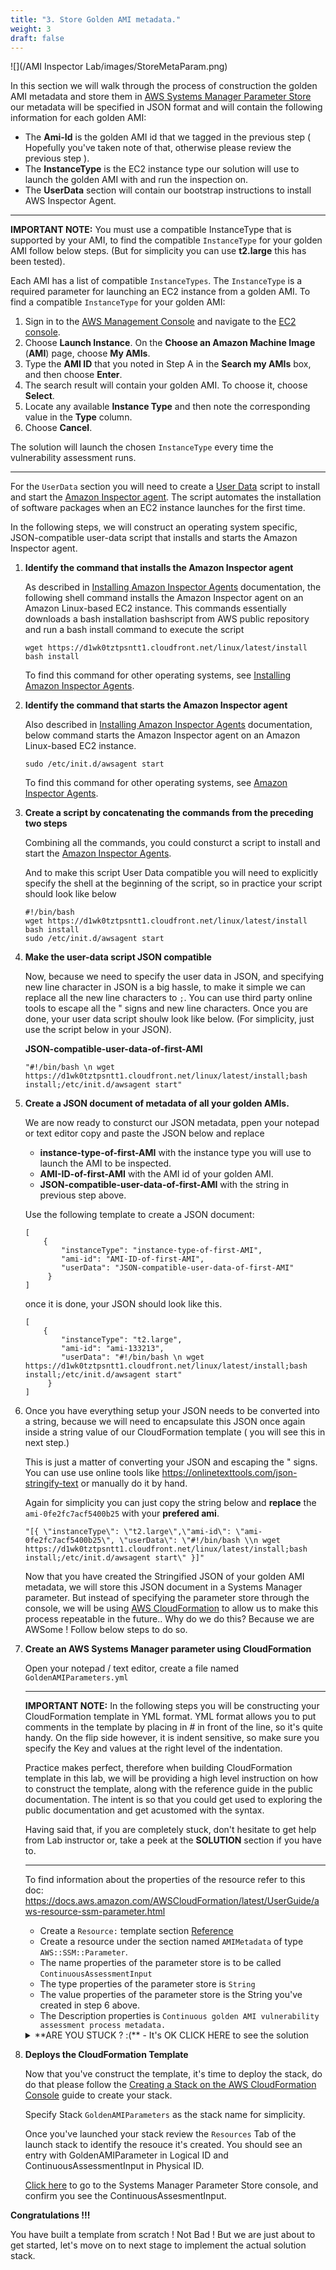 ```yaml
---
title: "3. Store Golden AMI metadata."
weight: 3
draft: false
---
```


 ![](/AMI Inspector Lab/images/StoreMetaParam.png)

In this section we will walk through the process of construction the golden AMI metadata and store them in [AWS Systems Manager Parameter Store](https://docs.aws.amazon.com/systems-manager/latest/userguide/systems-manager-parameter-store.html) our metadata will be specified in JSON format and will contain the following information for each golden AMI:

* The **Ami-Id** is the golden AMI id that we tagged in the previous step ( Hopefully you've taken note of that, otherwise please review the previous step ).
* The **InstanceType** is the EC2 instance type our solution will use to launch the golden AMI with and run the inspection on.
* The **UserData** section will contain our bootstrap instructions to install AWS Inspector Agent.

---
**IMPORTANT NOTE:**  You must use a compatible InstanceType that is supported by your AMI, to find the compatible `InstanceType` for your golden AMI follow below steps. (But for simplicity you can use **t2.large** this has been tested). 

Each AMI has a list of compatible `InstanceTypes`. The `InstanceType` is a required parameter for launching an EC2 instance from a golden AMI. To find a compatible `InstanceType` for your golden AMI:

1. Sign in to the [AWS Management Console](https://console.aws.amazon.com/console/home) and navigate to the [EC2 console](https://console.aws.amazon.com/ec2/).
2.  Choose **Launch Instance**. On the **Choose an Amazon Machine Image** (**AMI**) page, choose **My AMIs**.
3.  Type the **AMI ID** that you noted in Step A in the **Search my AMIs** box, and then choose **Enter**.
4.  The search result will contain your golden AMI. To choose it, choose **Select**.
5.  Locate any available **Instance Type** and then note the corresponding value in the **Type** column.
6.  Choose **Cancel**. 

The solution will launch the chosen `InstanceType` every time the vulnerability assessment runs.

---

For the `UserData` section you will need to create a [User Data](https://docs.aws.amazon.com/AWSEC2/latest/UserGuide/user-data.html) script to install and start the [Amazon Inspector agent](https://docs.aws.amazon.com/inspector/latest/userguide/inspector_agents.html).
The script automates the installation of software packages when an EC2 instance launches for the first time. 

In the following steps, we will construct an operating system specific, JSON-compatible user-data script that installs and starts the Amazon Inspector agent.

1.  **Identify the command that installs the Amazon Inspector agent**

    As described in [Installing Amazon Inspector Agents](http://docs.aws.amazon.com/inspector/latest/userguide/inspector_installing-uninstalling-agents.html) documentation, the following shell command installs the Amazon Inspector agent on an Amazon Linux-based EC2 instance. This commands essentially downloads a bash installation bashscript from AWS public repository and run a bash install command to execute the script
    ```
    wget https://d1wk0tztpsntt1.cloudfront.net/linux/latest/install
    bash install
    ```
    To find this command for other operating systems, see [Installing Amazon Inspector Agents](http://docs.aws.amazon.com/inspector/latest/userguide/inspector_installing-uninstalling-agents.html).


2.  **Identify the command that starts the Amazon Inspector agent**

    Also described in [Installing Amazon Inspector Agents](http://docs.aws.amazon.com/inspector/latest/userguide/inspector_installing-uninstalling-agents.html) documentation, below command starts the Amazon Inspector agent on an Amazon Linux-based EC2 instance.
    ```
    sudo /etc/init.d/awsagent start
    ```
    To find this command for other operating systems, see [Amazon Inspector Agents](http://docs.aws.amazon.com/inspector/latest/userguide/inspector_agents.html).

3.  **Create a script by concatenating the commands from the preceding two steps**

    Combining all the commands, you could consturct a script to install and start the [Amazon Inspector Agents](http://docs.aws.amazon.com/inspector/latest/userguide/inspector_agents.html). 

    And to make this script User Data compatible you will need to explicitly specify the shell at the beginning of the script, so in practice your script should look like below

    ```
    #!/bin/bash
    wget https://d1wk0tztpsntt1.cloudfront.net/linux/latest/install
    bash install
    sudo /etc/init.d/awsagent start
    ```

4.  **Make the user-data script JSON compatible**

    Now, because we need to specify the user data in JSON, and specifying new line character in JSON is a big hassle, to make it simple we can  replace all the new line characters to `;`. You can use third party online tools to escape all the " signs and new line characters.
    Once you are done, your user data script shoulw look like below. (For simplicity, just use the script below in your JSON).

    **JSON-compatible-user-data-of-first-AMI**
    ```
    "#!/bin/bash \n wget https://d1wk0tztpsntt1.cloudfront.net/linux/latest/install;bash install;/etc/init.d/awsagent start"
    ```
    
5.  **Create a JSON document of metadata of all your golden AMIs.**

    We are now ready to consturct our JSON metadata, ppen your notepad or text editor copy and paste the JSON below and replace 
    * **instance-type-of-first-AMI** with the instance type you will use to launch the AMI to be inspected.
    * **AMI-ID-of-first-AMI** with the AMI id of your golden AMI.
    * **JSON-compatible-user-data-of-first-AMI** with the string in previous step above.

    Use the following template to create a JSON document:
    
    ```
    [	
        { 
            "instanceType": "instance-type-of-first-AMI", 
            "ami-id": "AMI-ID-of-first-AMI", 
            "userData": "JSON-compatible-user-data-of-first-AMI"
         }
    ]
    ```

    once it is done, your JSON should look like this.

    ```
    [	
        { 
            "instanceType": "t2.large", 
            "ami-id": "ami-133213", 
            "userData": "#!/bin/bash \n wget https://d1wk0tztpsntt1.cloudfront.net/linux/latest/install;bash install;/etc/init.d/awsagent start"
         }
    ]
    ```

6.  Once you have everything setup your JSON needs to be converted into a string, because we will need to encapsulate this JSON once again inside a string value of our CloudFormation template ( you will see this in next step.)

    This is just a matter of converting your JSON and escaping the " signs. You can use use online tools like https://onlinetexttools.com/json-stringify-text or manually do it by hand.

    Again for simplicity you can just copy the string below and **replace** the `ami-0fe2fc7acf5400b25` with your **prefered ami**.

    ```
    "[{ \"instanceType\": \"t2.large\",\"ami-id\": \"ami-0fe2fc7acf5400b25\", \"userData\": \"#!/bin/bash \\n wget https://d1wk0tztpsntt1.cloudfront.net/linux/latest/install;bash install;/etc/init.d/awsagent start\" }]"
    ```

    Now that you have created the Stringified JSON of your golden AMI metadata, we will store this JSON document in a Systems Manager parameter. But instead of specifying the parameter store through the console, we will be using [AWS CloudFormation](https://aws.amazon.com/cloudformation/) to allow us to make this process repeatable in the future.. Why do we do this? Because we are AWSome ! Follow below steps to do so.

7.  **Create an AWS Systems Manager parameter using CloudFormation**
    
    Open your notepad / text editor, create a file named `GoldenAMIParameters.yml`
    
    ---

    **IMPORTANT NOTE:**
    In the following steps you will be constructing your CloudFormation template in YML format.
    YML format allows you to put comments in the template by placing in # in front of the line, so it's quite handy.
    On the flip side however, it is indent sensitive, so make sure you specify the Key and values at the right level of the indentation.

    Practice makes perfect, therefore when building CloudFormation template in this lab, we will be providing a high level instruction on how to construct the template, along with the reference guide in the public documentation. The intent is so that you could get used to exploring the public documentation and get acustomed with the syntax.

    Having said that, if you are completely stuck, don't hesitate to get help from Lab instructor or, take a peek at the **SOLUTION** section if you have to.

    ---

    To find information about the properties of the resource refer to this doc: https://docs.aws.amazon.com/AWSCloudFormation/latest/UserGuide/aws-resource-ssm-parameter.html

    * Create a `Resource:` template section [Reference](https://docs.aws.amazon.com/en_pv/AWSCloudFormation/latest/UserGuide/template-anatomy.html) 
    * Create a resource under the section named `AMIMetadata` of type `AWS::SSM::Parameter`.
    * The name properties of the parameter store is to be called `ContinuousAssessmentInput`
    * The type properties of the parameter store is `String`
    * The value properties of the parameter store is the String you've created in step 6 above.
    * The Description properties is `Continuous golden AMI vulnerability assessment process metadata.`

    <details><summary> **ARE YOU STUCK ? :(** - It's OK CLICK HERE to see the solution</summary>
    <p>

    ```
    Resources:
        GoldenAMIParameter:
            Type: "AWS::SSM::Parameter"
            Properties:
                Name: "ContinuousAssessmentInput"
                Type: "String"
                Value: "[{ \"instanceType\": \"t2.large\",\"ami-id\": \"ami-0e2b940b603bf07f3\", \"userData\": \"#!/bin/bash \\n wget https://d1wk0tztpsntt1.cloudfront.net/linux/latest/install;bash install;/etc/init.d/awsagent start\" }]"
                Description: "Continuous golden AMI vulnerability assessment process metadata."
    ```

    Copy and paste this into the `GoldenAMIParameters.yml`

    </p>
    </detail>

8.  **Deploys the CloudFormation Template**

    Now that you've construct the template, it's time to deploy the stack, do do that please follow the [Creating a Stack on the AWS CloudFormation Console](https://docs.aws.amazon.com/AWSCloudFormation/latest/UserGuide/cfn-console-create-stack.html) guide to create your stack.

    Specify Stack `GoldenAMIParameters` as the stack name for simplicity.

    Once you've launched your stack review the `Resources` Tab of the launch stack to identify the resouce it's created. You should see an entry with  GoldenAMIParameter in Logical ID and ContinuousAssessmentInput in Physical ID.

    [Click here](https://ap-southeast-2.console.aws.amazon.com/systems-manager/parameters?region=ap-southeast-2) to go to the Systems Manager Parameter Store console, and confirm you see the ContinuousAssesmentInput.

**Congratulations !!!**

You have built a template from scratch ! Not Bad !
But we are just about to get started, let's move on to next stage to implement the actual solution stack.
